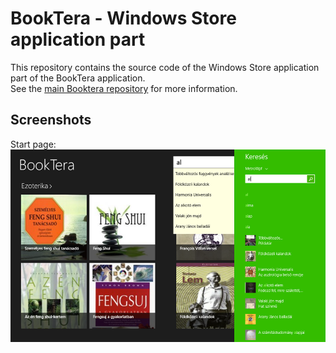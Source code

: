 BookTera - Windows Store application part
=============================

This repository contains the source code of the Windows Store application part of the BookTera application.  
See the [main Booktera repository][main Booktera repository] for more information.

Screenshots
-----------

Start page: <br />
![Win8StartPage][Win8StartPage]



[main Booktera repository]: https://github.com/nvirth/BookTera
[Win8StartPage]: https://github.com/nvirth/BookTera/blob/master/Helpers/Screenshots/Win8%20-%20StartPage.png "Win8StartPage"
